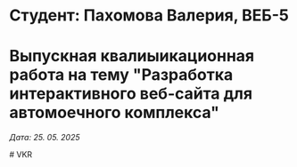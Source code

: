 # Студент: Пахомова Валерия, ВЕБ-5

# Выпускная квалиыикационная работа на тему "Разработка интерактивного веб-сайта для автомоечного комплекса"

*Дата: 25. 05. 2025*

#   V K R  
 